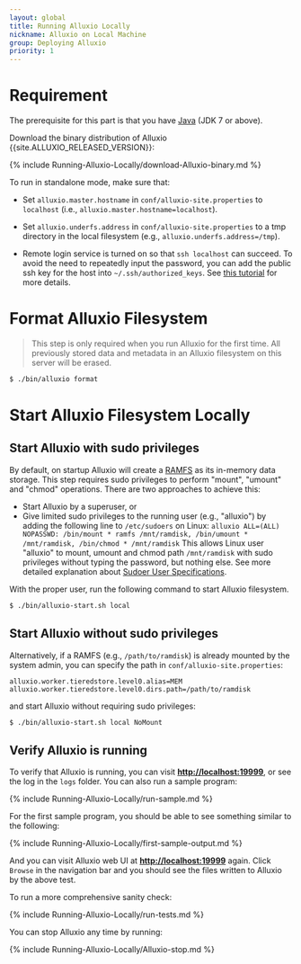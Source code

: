 ```yaml
---
layout: global
title: Running Alluxio Locally
nickname: Alluxio on Local Machine
group: Deploying Alluxio
priority: 1
---
```


# Requirement

The prerequisite for this part is that you have [Java](Java-Setup.html) (JDK 7 or above).

Download the binary distribution of Alluxio {{site.ALLUXIO_RELEASED_VERSION}}:

{% include Running-Alluxio-Locally/download-Alluxio-binary.md %}

To run in standalone mode, make sure that:

* Set `alluxio.master.hostname` in `conf/alluxio-site.properties` to `localhost` (i.e., `alluxio.master.hostname=localhost`).

* Set `alluxio.underfs.address` in `conf/alluxio-site.properties` to a tmp directory in the local
filesystem (e.g., `alluxio.underfs.address=/tmp`).

* Remote login service is turned on so that `ssh localhost` can succeed. To avoid the need to
repeatedly input the password, you can add the public ssh key for the host into
`~/.ssh/authorized_keys`. See [this tutorial](http://www.linuxproblem.org/art_9.html) for more details.

# Format Alluxio Filesystem

> This step is only required when you run Alluxio for the first time.
> All previously stored data and metadata in an Alluxio filesystem on this server will be erased.

```bash
$ ./bin/alluxio format
```

# Start Alluxio Filesystem Locally

## Start Alluxio with sudo privileges

By default, on startup Alluxio will create a
[RAMFS](https://www.kernel.org/doc/Documentation/filesystems/ramfs-rootfs-initramfs.txt) as its in-memory data storage.
This step requires sudo privileges to perform "mount", "umount" and "chmod" operations. There are two approaches to achieve this:

* Start Alluxio by a superuser, or
* Give limited sudo privileges to the running user (e.g., "alluxio") by adding the following line to `/etc/sudoers` on Linux:
`alluxio ALL=(ALL) NOPASSWD: /bin/mount * ramfs /mnt/ramdisk, /bin/umount * /mnt/ramdisk, /bin/chmod * /mnt/ramdisk`
This allows Linux user "alluxio" to mount, umount and chmod path `/mnt/ramdisk` with sudo privileges without typing the password, but nothing else.
See more detailed explanation about [Sudoer User Specifications](https://help.ubuntu.com/community/Sudoers#User_Specifications).

With the proper user, run the following command to start Alluxio filesystem.

```bash
$ ./bin/alluxio-start.sh local
```

## Start Alluxio without sudo privileges

Alternatively, if a RAMFS (e.g., `/path/to/ramdisk`) is already mounted by the system admin, you can specify the path in
`conf/alluxio-site.properties`:

```
alluxio.worker.tieredstore.level0.alias=MEM
alluxio.worker.tieredstore.level0.dirs.path=/path/to/ramdisk
```

and start Alluxio without requiring sudo privileges:

```bash
$ ./bin/alluxio-start.sh local NoMount
```

## Verify Alluxio is running

To verify that Alluxio is running, you can visit
**[http://localhost:19999](http://localhost:19999)**, or see the log in the `logs` folder. You can
also run a sample program:

{% include Running-Alluxio-Locally/run-sample.md %}

For the first sample program, you should be able to see something similar to the following:

{% include Running-Alluxio-Locally/first-sample-output.md %}

And you can visit Alluxio web UI at **[http://localhost:19999](http://localhost:19999)** again.
Click `Browse` in the navigation bar and you should see the files written to Alluxio by
the above test.

To run a more comprehensive sanity check:

{% include Running-Alluxio-Locally/run-tests.md %}

You can stop Alluxio any time by running:

{% include Running-Alluxio-Locally/Alluxio-stop.md %}
